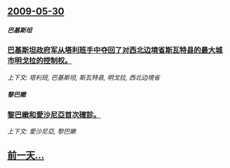 ## [2009-05-30](/news/2009/05/30/index.md)

##### 巴基斯坦
### [巴基斯坦政府军从塔利班手中夺回了对西北边境省斯瓦特县的最大城市明戈拉的控制权。](/news/2009/05/30/巴基斯坦政府军从塔利班手中夺回了对西北边境省斯瓦特县的最大城市明戈拉的控制权.md)
_上下文: 塔利班, 巴基斯坦, 斯瓦特县, 明戈拉, 西北边境省_

##### 黎巴嫩
### [黎巴嫩和愛沙尼亞首次確診。](/news/2009/05/30/黎巴嫩和愛沙尼亞首次確診.md)
_上下文: 愛沙尼亞, 黎巴嫩_

## [前一天...](/news/2009/05/28/index.md)


